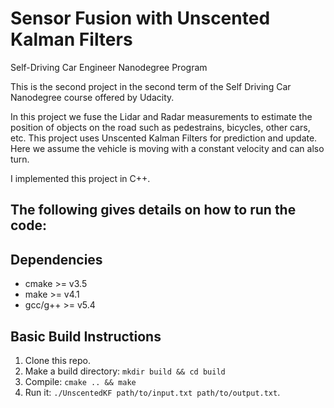 # Sensor Fusion with Unscented Kalman Filters
Self-Driving Car Engineer Nanodegree Program

This is the second project in the second term of the Self Driving Car Nanodegree course offered by Udacity.

In this project we fuse the Lidar and Radar measurements to estimate the position of objects on the road such as pedestrains, bicycles, other cars, etc. This project uses Unscented Kalman Filters for prediction and update. Here we assume the vehicle is moving with a constant velocity and can also turn.

I implemented this project in C++.

The following gives details on how to run the code:
---

## Dependencies

* cmake >= v3.5
* make >= v4.1
* gcc/g++ >= v5.4

## Basic Build Instructions

1. Clone this repo.
2. Make a build directory: `mkdir build && cd build`
3. Compile: `cmake .. && make`
4. Run it: `./UnscentedKF path/to/input.txt path/to/output.txt`. 

